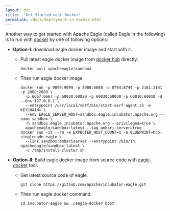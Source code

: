 ```yaml
---
layout: doc
title:  "Get Started with Docker"
permalink: /docs/deployment-in-docker.html
---
```


Another way to get started with Apache Eagle (called Eagle in the following) is to run with [docker](https://github.com/docker/docker) by one of following options:

* **Option-I**: download eagle docker image and start with it.

  * Pull latest eagle docker image from [docker hub](https://hub.docker.com/r/apacheeagle/sandbox/) directly:

        docker pull apacheeagle/sandbox
  
  * Then run eagle docker image:
  
        docker run -p 9099:9099 -p 8080:8080 -p 8744:8744 -p 2181:2181 -p 2888:2888 \
          -p 6667:6667 -p 60020:60020 -p 60030:60030 -p 60010:60010 -d --dns 127.0.0.1 \
          --entrypoint /usr/local/serf/bin/start-serf-agent.sh -e KEYCHAIN= \
          --env EAGLE_SERVER_HOST=sandbox.eagle.incubator.apache.org --name sandbox \
          -h sandbox.eagle.incubator.apache.org --privileged=true \
          apacheeagle/sandbox:latest --tag ambari-server=true
        docker run -it --rm -e EXPECTED_HOST_COUNT=1 -e BLUEPRINT=hdp-singlenode-eagle \
          --link sandbox:ambariserver --entrypoint /bin/sh apacheeagle/sandbox:latest \
          -c /tmp/install-cluster.sh

* **Option-II**: Build eagle docker image from source code with [eagle-docker](eagle-external/eagle-docker) tool.

  * Get latest source code of eagle.

        git clone https://github.com/apache/incubator-eagle.git

  * Then run eagle docker command.
  
        cd incubator-eagle && ./eagle-docker boot